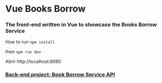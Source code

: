 # Vue Books Borrow

### The front-end written in Vue to showcase the Books Borrow Service

How to run
`npm install`

then
`npm run dev`

Abrir http://localhost:8080

### [Back-end project: Book Borrow Service API](https://github.com/emiscode/node-books-api)
